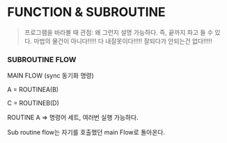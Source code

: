 # FUNCTION & SUBROUTINE



> 프로그램을 바라볼 때 관점: 왜 그런지 설명 가능하다. 즉, 끝까지 파고 들 수 있다. 마법의 물건이 아니다!!!!! 다 내잘못이다!!!!! 잘되다가 안되는건 없다!!!!!





### SUBROUTINE FLOW



MAIN FLOW (sync 동기화 명령)



A = ROUTINEA(B)

C = ROUTINEB(D)





ROUTINE A => 명령어 세트, 여러번 실행 가능하다.


Sub routine flow는 자기를 호출했던 main Flow로 돌아온다.